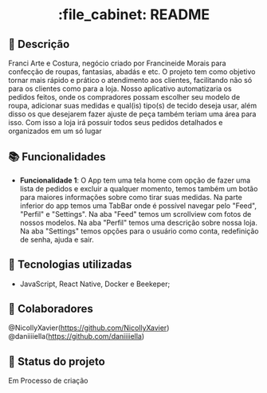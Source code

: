 
<h1 align="center">:file_cabinet: README</h1>

## :memo: Descrição
Franci Arte e Costura, negócio criado por Francineide Morais para confecção de roupas, fantasias, abadás e etc. O projeto tem como objetivo tornar mais rápido e prático o atendimento aos clientes, facilitando não só para os clientes como para a loja. Nosso aplicativo automatizaria os pedidos feitos, onde os compradores possam escolher seu modelo de roupa, adicionar suas medidas e qual(is) tipo(s) de tecido deseja usar, além disso os que desejarem fazer ajuste de peça também teriam uma área para isso. Com isso a loja irá possuir todos seus pedidos detalhados e organizados em um só lugar 

## :books: Funcionalidades
* <b>Funcionalidade 1</b>: O App tem uma tela home com opção de fazer uma lista de pedidos e excluir a qualquer momento, temos também um botão para maiores informações sobre como tirar suas medidas. Na parte inferior do app temos uma TabBar onde é possível navegar pelo "Feed", "Perfil" e "Settings". Na aba "Feed" temos um scrollview com fotos de nossos modelos. Na aba "Perfil" temos uma descrição sobre nossa loja. Na aba "Settings" temos opções para o usuário como conta, redefinição de senha, ajuda e sair.

## :wrench: Tecnologias utilizadas
* JavaScript, React Native, Docker e Beekeper;

## :handshake: Colaboradores
@NicollyXavier(https://github.com/NicollyXavier) @daniiiiella(https://github.com/daniiiiella)

## :dart: Status do projeto
Em Processo de criação
